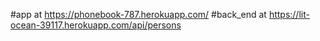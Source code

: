 #app at https://phonebook-787.herokuapp.com/
#back_end at https://lit-ocean-39117.herokuapp.com/api/persons